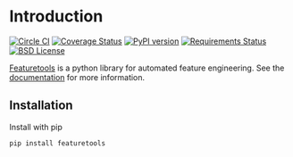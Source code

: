 # Introduction

[![Circle CI](https://circleci.com/gh/Featuretools/featuretools.svg?maxAge=2592000&style=shield)](https://circleci.com/gh/Featuretools/featuretools)
[![Coverage Status](https://codecov.io/gh/Featuretools/featuretools/branch/master/graph/badge.svg)](https://codecov.io/gh/Featuretools/featuretools)
[![PyPI version](https://badge.fury.io/py/featuretools.svg?maxAge=2592000)](https://badge.fury.io/py/featuretools)
[![Requirements Status](https://requires.io/github/Featuretools/featuretools/requirements.svg?branch=master)](https://requires.io/github/Featuretools/featuretools/requirements/?branch=master)
[![BSD License](https://img.shields.io/github/license/Featuretools/featuretools.svg)](https://github.com/Featuretools/featuretools/blob/master/LICENSE)

[Featuretools](https://www.featuretools.com) is a python library for automated feature engineering. See the [documentation](https://docs.featuretools.com) for more information.

## Installation
Install with pip

	pip install featuretools

